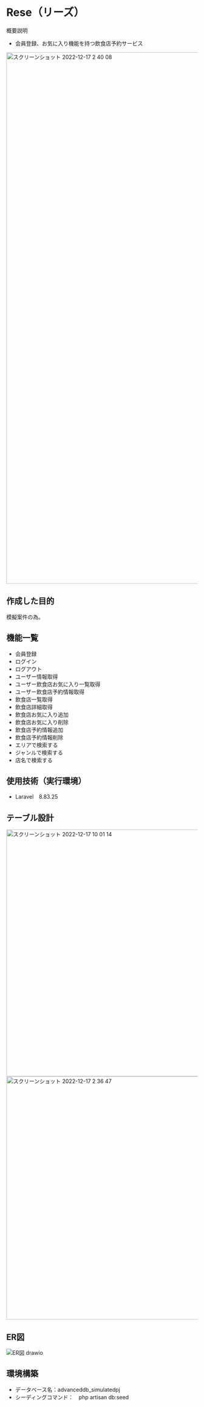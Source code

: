# Rese（リーズ）
概要説明
- 会員登録、お気に入り機能を持つ飲食店予約サービス
<img width="1399" alt="スクリーンショット 2022-12-17 2 40 08" src="https://user-images.githubusercontent.com/106429578/208214615-842106df-bf85-4046-8d86-928aeb49c162.png">


## 作成した目的
模擬案件の為。

## 機能一覧
- 会員登録
- ログイン
- ログアウト
- ユーザー情報取得
- ユーザー飲食店お気に入り一覧取得
- ユーザー飲食店予約情報取得
- 飲食店一覧取得
- 飲食店詳細取得
- 飲食店お気に入り追加
- 飲食店お気に入り削除
- 飲食店予約情報追加
- 飲食店予約情報削除
- エリアで検索する
- ジャンルで検索する
- 店名で検索する

## 使用技術（実行環境）
- Laravel　8.83.25

## テーブル設計
<img width="650" alt="スクリーンショット 2022-12-17 10 01 14" src="https://user-images.githubusercontent.com/106429578/208214890-824d1743-b69b-4bbf-9283-34c3d39113b0.png">
<img width="640" alt="スクリーンショット 2022-12-17 2 36 47" src="https://user-images.githubusercontent.com/106429578/208214628-29262fba-e936-43ab-9798-537472910f17.png">

## ER図
![ER図 drawio](https://user-images.githubusercontent.com/106429578/208220332-c73b4e8a-e694-44de-89de-8f13d8685b49.png)

## 環境構築
- データベース名：advanceddb_simulatedpj
- シーディングコマンド：　php artisan db:seed

